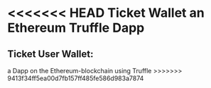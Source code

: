 <<<<<<< HEAD
Ticket Wallet 
an Ethereum Truffle Dapp
=======
<h2>Ticket User Wallet:</h2>
<p>a Dapp on the Ethereum-blockchain using Truffle
>>>>>>> 9413f34ff5ea00d7fb157ff485fe586d983a7874
